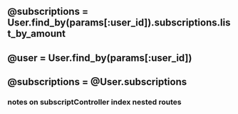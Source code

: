 ## @subscriptions = User.find_by(params[:user_id]).subscriptions.list_by_amount
  ##     @user = User.find_by(params[:user_id])
   ##    @subscriptions = @User.subscriptions
   ### notes on subscriptController index nested routes
